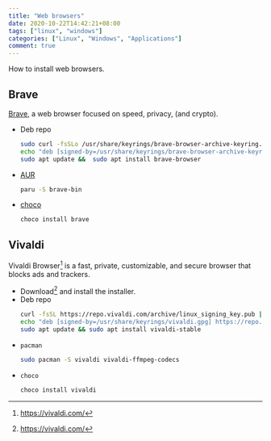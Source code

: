 ```yaml
---
title: "Web browsers"
date: 2020-10-22T14:42:21+08:00
tags: ["linux", "windows"]
categories: ["Linux", "Windows", "Applications"]
comment: true
---
```


How to install web browsers.

<!--more-->

## Brave

[Brave](https://brave.com/), a web browser focused on speed, privacy, (and crypto).

- Deb repo
  ```bash
  sudo curl -fsSLo /usr/share/keyrings/brave-browser-archive-keyring.gpg https://brave-browser-apt-release.s3.brave.com/brave-browser-archive-keyring.gpg
  echo "deb [signed-by=/usr/share/keyrings/brave-browser-archive-keyring.gpg arch=amd64] https://brave-browser-apt-release.s3.brave.com/ stable main"|sudo tee /etc/apt/sources.list.d/brave-browser-release.list
  sudo apt update &&  sudo apt install brave-browser
  ```
- [AUR](https://aur.archlinux.org/packages/brave-bin/)
  ```bash
  paru -S brave-bin
  ```
- [choco](https://community.chocolatey.org/packages/brave)
  ```bash
  choco install brave
  ```

## Vivaldi

Vivaldi Browser[^2] is a fast, private, customizable, and secure browser that blocks ads and trackers.

[^2]: https://vivaldi.com/

- Download[^2] and install the installer.
- Deb repo
  ```bash
  curl -fsSL https://repo.vivaldi.com/archive/linux_signing_key.pub | sudo gpg --dearmor -o /usr/share/keyrings/vivaldi.gpg
  echo "deb [signed-by=/usr/share/keyrings/vivaldi.gpg] https://repo.vivaldi.com/archive/deb/ stable main" | sudo tee /etc/apt/sources.list.d/vivaldi.list > /dev/null
  sudo apt update && sudo apt install vivaldi-stable
  ```
- `pacman`
  ```bash
  sudo pacman -S vivaldi vivaldi-ffmpeg-codecs
  ```
- `choco`
  ```bash
  choco install vivaldi
  ```
